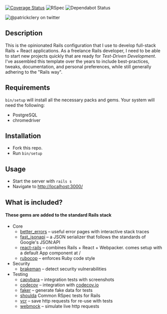 [![Coverage Status](https://coveralls.io/repos/github/patrickclery/dry-rails-react/badge.svg?branch=master)](https://coveralls.io/github/patrickclery/dry-rails-react?branch=master)
![RSpec](https://github.com/patrickclery/dry-rails-react/workflows/Ruby/badge.svg)
![Dependabot Status](https://badgen.net/dependabot/patrickclery/dry-rails-react/?icon=dependabot)

![@patrickclery on twitter](https://badgen.net/twitter/follow/patrickclery)

## Description

This is the opinionated Rails configuration that I use to develop full-stack Rails + React applications. As a freelance Rails developer, I need to be able to start new projects quickly that are ready for _Test-Driven Development_. I've assembled this template over the years to include best-practices, tweaks, documentation, and personal preferences, while still generally adhering to the "Rails way".

## Requirements

`bin/setup` will install all the necessary packs and gems. Your system will need the following:

* PostgreSQL
* chromedriver

## Installation

- Fork this repo.
- Run `bin/setup`

## Usage

- Start the server with `rails s`
- Navigate to [http://localhost:3000/](http://localhost:3000/)

## What is included?

#### These gems are added to the standard Rails stack

* Core
    * [better_errors](https://github.com/charliesome/better_errors) – useful error pages with interactive stack traces
    * [fast_jsonapi](https://github.com/Netflix/fast_jsonapi) – a JSON serializer that follows the standards of Google's JSON:API
    * [react-rails](https://github.com/reactjs/react-rails) – combines Rails + React + Webpacker. comes setup with a default App component at /
    * [rubocop](https://github.com/rubocop-hq/rubocop) – enforces Ruby code style
* Security
    * [brakeman](https://github.com/presidentbeef/brakeman) – detect security vulnerabilities
* Testing
    * [capybara](https://github.com/teamcapybara/capybara) – integration tests with screenshots
    * [codecov](https://github.com/codecov/codecov-ruby) – integration with [codecov.io](https://codecov.io/)
    * [faker](https://github.com/faker-ruby/faker) – generate fake data for tests
    * [shoulda](https://github.com/thoughtbot/shoulda) Common RSpec tests for Rails
    * [vcr](https://github.com/vcr/vcr) – save http requests for re-use with tests
    * [webmock](https://github.com/bblimke/webmock) – simulate live http requests


